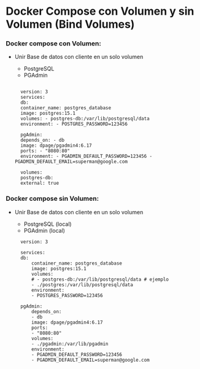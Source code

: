 # Docker Compose con Volumen y sin Volumen (Bind Volumes)

### Docker compose con Volumen:

- Unir Base de datos con cliente en un solo volumen

  - PostgreSQL
  - PGAdmin

  ```

    version: 3
    services:
    db:
    container_name: postgres_database
    image: postgres:15.1
    volumes: - postgres-db:/var/lib/postgresql/data
    environment: - POSTGRES_PASSWORD=123456

    pgAdmin:
    depends_on: - db
    image: dpage/pgadmin4:6.17
    ports: - "8080:80"
    environment: - PGADMIN_DEFAULT_PASSWORD=123456 - PGADMIN_DEFAULT_EMAIL=superman@google.com

    volumes:
    postgres-db:
    external: true

    ```

### Docker compose sin Volumen:

- Unir Base de datos con cliente en un solo volumen
  - PostgreSQL (local)
  - PGAdmin (local)


  ```
    version: 3

    services:
    db:
        container_name: postgres_database
        image: postgres:15.1
        volumes:
        # - postgres-db:/var/lib/postgresql/data # ejemplo
        - ./postgres:/var/lib/postgresql/data
        environment:
        - POSTGRES_PASSWORD=123456

    pgAdmin:
        depends_on:
        - db
        image: dpage/pgadmin4:6.17
        ports:
        - "8080:80"
        volumes:
        - ./pgadmin:/var/lib/pgadmin
        environment:
        - PGADMIN_DEFAULT_PASSWORD=123456 
        - PGADMIN_DEFAULT_EMAIL=superman@google.com

  ```
